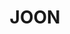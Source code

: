 ---
blog: https://joon.io/blog
instagram: https://instagram.com/joon.io
linkedin: https://linkedin.com/company/joon-io
logohandle: joonio
sort: joon
title: JOON
twitter: https://x.com/joon_io
website: https://joon.io/
---